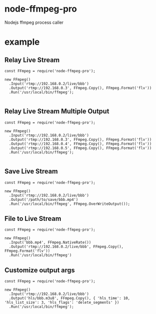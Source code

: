 # node-ffmpeg-pro
Nodejs ffmpeg process caller

# example
## Relay Live Stream
```
const FFmpeg = require('node-ffmpeg-pro');

new FFmpeg()
  .Input('rtmp://192.168.0.2/live/bbb')
  .Output('rtmp://192.168.0.3', FFmpeg.Copy(), FFmpeg.Format('flv'))
  .Run('/usr/local/bin/ffmpeg');
  
```

## Relay Live Stream Multiple Output
```
const FFmpeg = require('node-ffmpeg-pro');

new FFmpeg()
  .Input('rtmp://192.168.0.2/live/bbb')
  .Output('rtmp://192.168.0.3', FFmpeg.Copy(), FFmpeg.Format('flv'))
  .Output('rtmp://192.168.0.4', FFmpeg.Copy(), FFmpeg.Format('flv'))
  .Output('rtmp://192.168.0.5', FFmpeg.Copy(), FFmpeg.Format('flv'))
  .Run('/usr/local/bin/ffmpeg');
  
```

## Save Live Stream
```
const FFmpeg = require('node-ffmpeg-pro');

new FFmpeg()
  .Input('rtmp://192.168.0.2/live/bbb')
  .Output('/path/to/save/bbb.mp4')
  .Run('/usr/local/bin/ffmpeg', FFmpeg.OverWriteOutput());

```

## File to Live Stream
```
const FFmpeg = require('node-ffmpeg-pro');

new FFmpeg()
  .Input('bbb.mp4', FFmpeg.NativeRate())
  .Output('rtmp://192.168.0.2/live/bbb', FFmpeg.Copy(), FFmpeg.Format('flv'))
  .Run('/usr/local/bin/ffmpeg')

```

## Customize output args
```
const FFmpeg = require('node-ffmpeg-pro');

new FFmpeg()
  .Input('rtmp://192.168.0.2/live/bbb')
  .Output('hls/bbb.m3u8', FFmpeg.Copy(), { 'hls_time': 10, 'hls_list_size': 3, 'hls_flags': 'delete_segments' })
  .Run('/usr/local/bin/ffmpeg');

```
